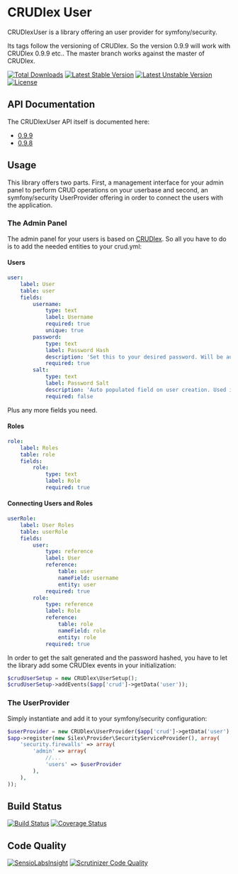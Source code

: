 CRUDlex User
============

CRUDlexUser is a library offering an user provider for symfony/security.

Its tags follow the versioning of CRUDlex. So the version 0.9.9 will work with
CRUDlex 0.9.9 etc.. The master branch works against the master of CRUDlex.

[![Total Downloads](https://poser.pugx.org/philiplb/crudlexuser/downloads.svg)](https://packagist.org/packages/philiplb/crudlexuser)
[![Latest Stable Version](https://poser.pugx.org/philiplb/crudlexuser/v/stable.svg)](https://packagist.org/packages/philiplb/crudlexuser)
[![Latest Unstable Version](https://poser.pugx.org/philiplb/crudlexuser/v/unstable.svg)](https://packagist.org/packages/philiplb/crudlexuser) [![License](https://poser.pugx.org/philiplb/crudlexuser/license.svg)](https://packagist.org/packages/philiplb/crudlexuser)

## API Documentation

The CRUDlexUser API itself is documented here:

* [0.9.9](http://philiplb.github.io/CRUDlexUser/docs/api/0.9.9/)
* [0.9.8](http://philiplb.github.io/CRUDlexUser/docs/api/0.9.8/)

## Usage

This library offers two parts. First, a management interface for your admin panel to
perform CRUD operations on your userbase and second, an symfony/security UserProvider
offering in order to connect the users with the application.

### The Admin Panel

The admin panel for your users is based on [CRUDlex](https://github.com/philiplb/CRUDlex). So all you have
to do is to add the needed entities to your crud.yml:

#### Users

```yml
user:
    label: User
    table: user
    fields:
        username:
            type: text
            label: Username
            required: true
            unique: true
        password:
            type: text
            label: Password Hash
            description: 'Set this to your desired password. Will be automatically converted to an hash value not meant to be readable.'
            required: true
        salt:
            type: text
            label: Password Salt
            description: 'Auto populated field on user creation. Used internally.'
            required: false
```

Plus any more fields you need.

#### Roles

```yml
role:
    label: Roles
    table: role
    fields:
        role:
            type: text
            label: Role
            required: true
```

#### Connecting Users and Roles

```yml
userRole:
    label: User Roles
    table: userRole
    fields:
        user:
            type: reference
            label: User
            reference:
                table: user
                nameField: username
                entity: user
            required: true
        role:
            type: reference
            label: Role
            reference:
                table: role
                nameField: role
                entity: role
            required: true
```

In order to get the salt generated and the password hashed, you have to let the
library add some CRUDlex events in your initialization:

```PHP
$crudUserSetup = new CRUDlex\UserSetup();
$crudUserSetup->addEvents($app['crud']->getData('user'));
```

### The UserProvider

Simply instantiate and add it to your symfony/security configuration:

```PHP
$userProvider = new CRUDlex\UserProvider($app['crud']->getData('user'), $app['crud']->getData('userRole'));
$app->register(new Silex\Provider\SecurityServiceProvider(), array(
    'security.firewalls' => array(
        'admin' => array(
            //...
            'users' => $userProvider
        ),
    ),
));
```

## Build Status

[![Build Status](https://travis-ci.org/philiplb/CRUDlexUser.svg?branch=master)](https://travis-ci.org/philiplb/CRUDlexUser)
[![Coverage Status](https://coveralls.io/repos/philiplb/CRUDlexUser/badge.png?branch=master)](https://coveralls.io/r/philiplb/CRUDlexUser?branch=master)

## Code Quality

[![SensioLabsInsight](https://insight.sensiolabs.com/projects/dd63ce7f-349f-42dd-8e71-076950b726e5/mini.png)](https://insight.sensiolabs.com/projects/dd63ce7f-349f-42dd-8e71-076950b726e5)
[![Scrutinizer Code Quality](https://scrutinizer-ci.com/g/philiplb/CRUDlexUser/badges/quality-score.png?b=master)](https://scrutinizer-ci.com/g/philiplb/CRUDlexUser/?branch=master)
